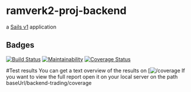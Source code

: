 # ramverk2-proj-backend

a [Sails v1](https://sailsjs.com) application


## Badges
[![Build Status](https://travis-ci.org/Edugolr/ramverk2-proj-backend.svg?branch=master)](https://travis-ci.org/Edugolr/ramverk2-proj-backend)
[![Maintainability](https://api.codeclimate.com/v1/badges/b36570f7afc13fa15cee/maintainability)](https://codeclimate.com/github/Edugolr/chai17Ramverk2/maintainability)
[![Coverage Status](https://coveralls.io/repos/github/Edugolr/chai17Ramverk2/badge.svg?branch=master)](https://coveralls.io/github/Edugolr/chai17Ramverk2?branch=master)

#Test results
You can get a text overview of the results on [![/coverage](/coverage)
If you want to view the full report open it on your local server on the path
baseUrl/backend-trading/coverage
